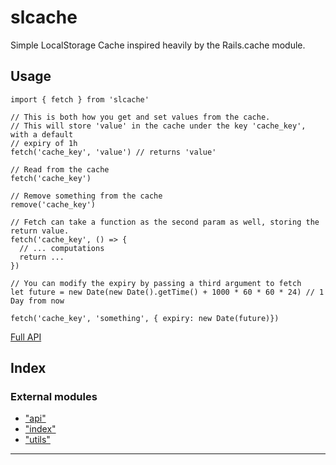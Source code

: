 
slcache
=======

Simple LocalStorage Cache inspired heavily by the Rails.cache module.

Usage
-----

```
import { fetch } from 'slcache'

// This is both how you get and set values from the cache. 
// This will store 'value' in the cache under the key 'cache_key', with a default
// expiry of 1h
fetch('cache_key', 'value') // returns 'value'

// Read from the cache
fetch('cache_key')

// Remove something from the cache
remove('cache_key')

// Fetch can take a function as the second param as well, storing the return value.
fetch('cache_key', () => {
  // ... computations
  return ...
})

// You can modify the expiry by passing a third argument to fetch
let future = new Date(new Date().getTime() + 1000 * 60 * 60 * 24) // 1 Day from now

fetch('cache_key', 'something', { expiry: new Date(future)})
```

[Full API](./docs/modules/_api_.md)

## Index

### External modules

* ["api"](modules/_api_.md)
* ["index"](modules/_index_.md)
* ["utils"](modules/_utils_.md)

---

